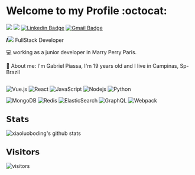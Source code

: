 # Welcome to my Profile :octocat:

[![](https://img.shields.io/badge/-@lindaum98-%231DA1F2?style=flat-square&logo=twitter&logoColor=ffffff)](https://twitter.com/xiaoluoboding)
[![](https://img.shields.io/badge/-@piassa157-%23181717?style=flat-square&logo=github)](https://github.com/piassa157)
[![Linkedin Badge](https://img.shields.io/badge/-gabrielpiassa-blue?style=flat-square&logo=Linkedin&logoColor=white&link=https://www.linkedin.com/in/gabriel-g-piassa/)](https://www.linkedin.com/in/gabriel-g-piassa/)
[![Gmail Badge](https://img.shields.io/badge/-ggpiassa99@gmail.com-c14438?style=flat-square&logo=Gmail&logoColor=white&link=mailto:ggpiassa99@gmail.com)](mailto:ggpiassa99@gmail.com)

𝑰<img src="https://img.icons8.com/officexs/16/000000/code.png"/> FullStack Developer

:computer: working as a junior developer in Marry Perry Paris.

:pushpin: About me: I'm Gabriel Piassa, I'm 19 years old and I live in Campinas, Sp-Brazil


## 

![Vue.js](https://img.shields.io/badge/-Vue.js-%232c3e50?style=flat-square&logo=Vue.js)
![React](https://img.shields.io/badge/-React-%23282C34?style=flat-square&logo=react)
![JavaScript](https://img.shields.io/badge/-JavaScript-black?style=flat-square&logo=javascript)
![Nodejs](https://img.shields.io/badge/-Nodejs-black?style=flat-square&logo=Node.js)
![Python](https://img.shields.io/badge/-Python-black?style=flat-square&logo=Python)

![MongoDB](https://img.shields.io/badge/-MongoDB-black?style=flat-square&logo=mongodb)
![Redis](https://img.shields.io/badge/-Redis-black?style=flat-square&logo=Redis)
![ElasticSearch](https://img.shields.io/badge/-ElasticSearch-005571?style=flat-square&logo=elasticsearch)
![GraphQL](https://img.shields.io/badge/-GraphQL-E10098?style=flat-square&logo=graphql)
![Webpack](https://img.shields.io/badge/-Webpack-%232C3A42?style=flat-square&logo=webpack)


## 𝗦𝘁𝗮𝘁𝘀

![xiaoluoboding's github stats](https://github-readme-stats.vercel.app/api?username=piassa157&show_icons=true&theme=dracula)

## 𝗩𝗶𝘀𝗶𝘁𝗼𝗿𝘀

![visitors](https://visitor-badge.glitch.me/badge?page_id=piassa157)
